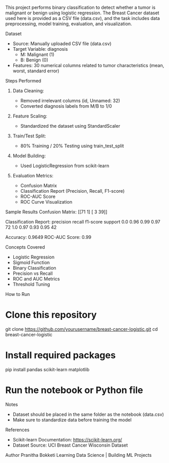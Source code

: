 This project performs binary classification to detect whether a tumor is malignant or benign using logistic regression. The Breast Cancer dataset used here is provided as a CSV file (data.csv), and the task includes data preprocessing, model training, evaluation, and visualization.

Dataset
- Source: Manually uploaded CSV file (data.csv)
- Target Variable: diagnosis
    - M: Malignant (1)
    - B: Benign (0)
- Features: 30 numerical columns related to tumor characteristics (mean, worst, standard error)

Steps Performed
1. Data Cleaning:
   - Removed irrelevant columns (id, Unnamed: 32)
   - Converted diagnosis labels from M/B to 1/0

2. Feature Scaling:
   - Standardized the dataset using StandardScaler

3. Train/Test Split:
   - 80% Training / 20% Testing using train_test_split

4. Model Building:
   - Used LogisticRegression from scikit-learn

5. Evaluation Metrics:
   - Confusion Matrix
   - Classification Report (Precision, Recall, F1-score)
   - ROC-AUC Score
   - ROC Curve Visualization

Sample Results
Confusion Matrix:
[[71  1]
 [ 3 39]]

Classification Report:
              precision    recall  f1-score   support
         0.0       0.96      0.99      0.97        72
         1.0       0.97      0.93      0.95        42

Accuracy: 0.9649
ROC-AUC Score: 0.99

Concepts Covered
- Logistic Regression
- Sigmoid Function
- Binary Classification
- Precision vs Recall
- ROC and AUC Metrics
- Threshold Tuning

How to Run
# Clone this repository
git clone https://github.com/yourusername/breast-cancer-logistic.git
cd breast-cancer-logistic

# Install required packages
pip install pandas scikit-learn matplotlib

# Run the notebook or Python file

Notes
- Dataset should be placed in the same folder as the notebook (data.csv)
- Make sure to standardize data before training the model

References
- Scikit-learn Documentation: https://scikit-learn.org/
- Dataset Source: UCI Breast Cancer Wisconsin Dataset

Author
Pranitha Bokketi
Learning Data Science | Building ML Projects
